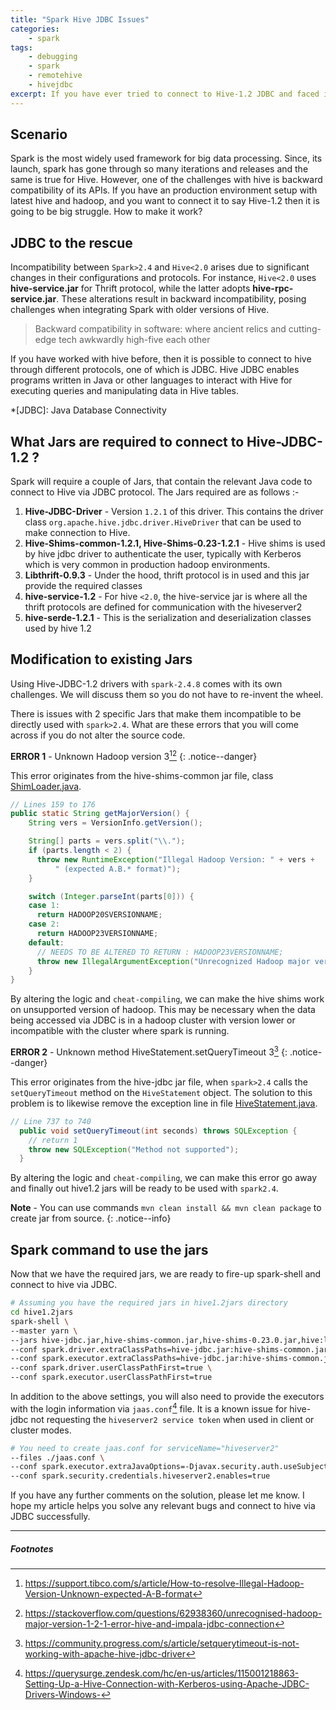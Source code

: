 ```yaml
---
title: "Spark Hive JDBC Issues"
categories:
    - spark
tags:
    - debugging
    - spark
    - remotehive
    - hivejdbc
excerpt: If you have ever tried to connect to Hive-1.2 JDBC and faced issues then this post is for you. I am going to mention the issues I faced in my use-case.
---
```


## Scenario
Spark is the most widely used framework for big data processing. Since, its launch, spark has gone through so many iterations and releases and the same is true for Hive. However, one of the challenges with hive is backward compatibility of its APIs. If you have an production environment setup with latest hive and hadoop, and you want to connect it to say Hive-1.2 then it is going to be big struggle. How to make it work? 

## JDBC to the rescue
Incompatibility between `Spark>2.4` and `Hive<2.0` arises due to significant changes in their configurations and protocols. For instance, `Hive<2.0` uses __hive-service.jar__ for Thrift protocol, while the latter adopts __hive-rpc-service.jar__. These alterations result in backward incompatibility, posing challenges when integrating Spark with older versions of Hive.

> Backward compatibility in software: where ancient relics and cutting-edge tech awkwardly high-five each other

If you have worked with hive before, then it is possible to connect to hive through different protocols, one of which is JDBC.
Hive JDBC enables programs written in Java or other languages to interact with Hive for executing queries and manipulating data in Hive tables.

*[JDBC]: Java Database Connectivity

## What Jars are required to connect to Hive-JDBC-1.2 ?
Spark will require a couple of Jars, that contain the relevant Java code to connect to Hive via JDBC protocol. The Jars required are as follows :-
1. __Hive-JDBC-Driver__ - Version `1.2.1` of this driver. This contains the driver class `org.apache.hive.jdbc.driver.HiveDriver` that can be used to make connection to Hive.
2. __Hive-Shims-common-1.2.1, Hive-Shims-0.23-1.2.1__ - Hive shims is used by hive jdbc driver to authenticate the user, typically with Kerberos which is very common in production hadoop environments.
3. __Libthrift-0.9.3__ - Under the hood, thrift protocol is in used and this jar provide the required classes
4. __hive-service-1.2__ - For hive `<2.0`, the hive-service jar is where all the thrift protocols are defined for communication with the hiveserver2
5. __hive-serde-1.2.1__ - This is the serialization and deserialization classes used by hive 1.2


## Modification to existing Jars

Using Hive-JDBC-1.2 drivers with `spark-2.4.8` comes with its own challenges. We will discuss them so you do not have to re-invent the wheel.

There is issues with 2 specific Jars that make them incompatible to be directly used with `spark>2.4`. What are these errors that you will come across if you do not alter the source code.

**ERROR 1** - Unknown Hadoop version 3[^1][^2]
{: .notice--danger}

[^1]: https://support.tibco.com/s/article/How-to-resolve-Illegal-Hadoop-Version-Unknown-expected-A-B-format
[^2]: https://stackoverflow.com/questions/62938360/unrecognised-hadoop-major-version-1-2-1-error-hive-and-impala-jdbc-connection

This error originates from the hive-shims-common jar file, class [ShimLoader.java](https://github.com/apache/hive/blob/release-1.2.1/shims/common/src/main/java/org/apache/hadoop/hive/shims/ShimLoader.java). 

~~~java
// Lines 159 to 176
public static String getMajorVersion() {
    String vers = VersionInfo.getVersion();

    String[] parts = vers.split("\\.");
    if (parts.length < 2) {
      throw new RuntimeException("Illegal Hadoop Version: " + vers +
          " (expected A.B.* format)");
    }

    switch (Integer.parseInt(parts[0])) {
    case 1:
      return HADOOP20SVERSIONNAME;
    case 2:
      return HADOOP23VERSIONNAME;
    default:
      // NEEDS TO BE ALTERED TO RETURN : HADOOP23VERSIONNAME;
      throw new IllegalArgumentException("Unrecognized Hadoop major version number: " + vers);
    }
}
~~~
By altering the logic and `cheat-compiling`, we can make the hive shims work on unsupported version of hadoop. This may be necessary when the data being accessed via JDBC is in a hadoop cluster with version lower or incompatible with the cluster where spark is running.

**ERROR 2** - Unknown method HiveStatement.setQueryTimeout 3[^3]
{: .notice--danger}

[^3]: https://community.progress.com/s/article/setquerytimeout-is-not-working-with-apache-hive-jdbc-driver

This error originates from the hive-jdbc jar file, when `spark>2.4` calls the `setQueryTimeout` method on the `HiveStatement` object.
The solution to this problem is to likewise remove the exception line in file [HiveStatement.java](https://github.com/apache/hive/blob/release-1.2.1/jdbc/src/java/org/apache/hive/jdbc/HiveStatement.java).

~~~java
// Line 737 to 740
  public void setQueryTimeout(int seconds) throws SQLException {
    // return 1
    throw new SQLException("Method not supported");
  }
~~~
By altering the logic and `cheat-compiling`, we can make this error go away and finally out hive1.2 jars will be ready to be used with `spark2.4`.

**Note** - You can use commands `mvn clean install && mvn clean package` to create jar from source.
{: .notice--info}

## Spark command to use the jars
Now that we have the required jars, we are ready to fire-up spark-shell and connect to hive via JDBC.
~~~bash
# Assuming you have the required jars in hive1.2jars directory
cd hive1.2jars
spark-shell \
--master yarn \
--jars hive-jdbc.jar,hive-shims-common.jar,hive-shims-0.23.0.jar,hive:libthrift.jar,hive-serde.jar \
--conf spark.driver.extraClassPaths=hive-jdbc.jar:hive-shims-common.jar:hive-shims-0.23.0.jar:hive:libthrift.jar:hive-serde.jar \
--conf spark.executor.extraClassPaths=hive-jdbc.jar:hive-shims-common.jar:hive-shims-0.23.0.jar:hive:libthrift.jar:hive-serde.jar \
--conf spark.driver.userClassPathFirst=true \
--conf spark.executor.userClassPathFirst=true
~~~

In addition to the above settings, you will also need to provide the executors with the login information via `jaas.conf`[^jaas-sample] file. It is a known issue for hive-jdbc not requesting the `hiveserver2 service token` when used in client or cluster modes.

[^jaas-sample]: https://querysurge.zendesk.com/hc/en-us/articles/115001218863-Setting-Up-a-Hive-Connection-with-Kerberos-using-Apache-JDBC-Drivers-Windows-

~~~bash
# You need to create jaas.conf for serviceName="hiveserver2"
--files ./jaas.conf \
--conf spark.executor.extraJavaOptions=-Djavax.security.auth.useSubjectCredsOnly=false -Djava.security.auth.login.config=./jaas.conf \
--conf spark.security.credentials.hiveserver2.enables=true
~~~

If you have any further comments on the solution, please let me know. I hope my article helps you solve any relevant bugs and connect to hive via JDBC successfully.

---

##### Footnotes



